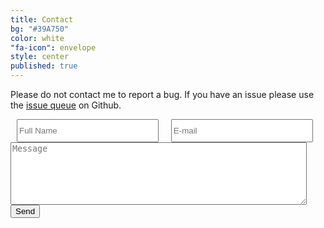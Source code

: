 ```yaml
---
title: Contact
bg: "#39A750"
color: white
"fa-icon": envelope
style: center
published: true
---
```


Please do not contact me to report a bug. If you have an issue please use the [issue queue](https://github.com/thrill/framework/issues) on Github.

<div class="col-sm-12  well">
  <form method="POST" action="//forms.brace.io/{{site.data.setting.email}}">
    <input placeholder="Full Name" type="text" name="name" required style=" width: 45%;   float: left;   margin-left:10px; margin-right:10px; height:37px;">
    <input placeholder="E-mail" type="email" name="_replyto" required style=" width: 45%;   float: left;   margin-left:10px; margin-right:10px; height:37px;"><br />
    <textarea placeholder="Message" name="message" required style=" height: 100px;  width: 94%;"></textarea>
    <input type="submit" value="Send">
  </form>
</div>
